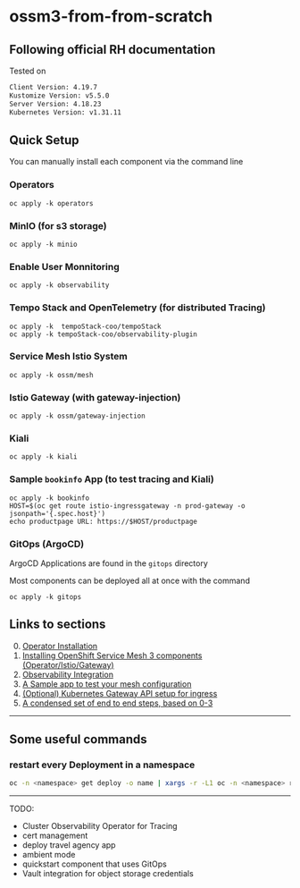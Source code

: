# ossm3-from-from-scratch
Following official RH documentation
---
Tested on
```bash
Client Version: 4.19.7
Kustomize Version: v5.5.0
Server Version: 4.18.23
Kubernetes Version: v1.31.11
```
## Quick Setup 

You can manually install each component via the command line

### Operators

```
oc apply -k operators
```

### MinIO (for s3 storage)

```
oc apply -k minio
```

### Enable User Monnitoring

```
oc apply -k observability
```

### Tempo Stack and OpenTelemetry (for distributed Tracing)
```
oc apply -k  tempoStack-coo/tempoStack
oc apply -k tempoStack-coo/observability-plugin
```
### Service Mesh Istio System
``` 
oc apply -k ossm/mesh
```
### Istio Gateway (with gateway-injection)
```
oc apply -k ossm/gateway-injection
```

### Kiali
```
oc apply -k kiali
```

### Sample `bookinfo` App (to test tracing and Kiali)
```
oc apply -k bookinfo
HOST=$(oc get route istio-ingressgateway -n prod-gateway -o jsonpath='{.spec.host}')
echo productpage URL: https://$HOST/productpage
```            

### GitOps (ArgoCD)

ArgoCD Applications are found in the `gitops` directory

Most components can be deployed all at once with the command

```
oc apply -k gitops
```

## Links to sections

0. [Operator Installation](/00_OPERATORS.md)
1. [Installing OpenShift Service Mesh 3 components (Operator/Istio/Gateway)](/01_OSSM_SETUP.md)
2. [Observability Integration](/02_OBSERVABILITY.md)
3. [A Sample app to test your mesh configuration](/03_SAMPLE_APPS.md)
4. [(Optional) Kubernetes Gateway API setup for ingress](/04_GATEWAY_API)
5. [A condensed set of end to end steps, based on 0-3](/05_STEPS.md)

---
## Some useful commands

### restart every Deployment in a namespace
```bash
oc -n <namespace> get deploy -o name | xargs -r -L1 oc -n <namespace> rollout restart
```


---
TODO: 
- Cluster Observability Operator for Tracing
- cert management
- deploy travel agency app
- ambient mode
- quickstart component that uses GitOps
- Vault integration for object storage credentials